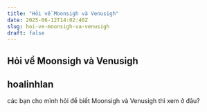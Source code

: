 ```yaml
---
title: "Hỏi về Moonsigh và Venusigh"
date: 2025-06-12T14:02:40Z
slug: hoi-ve-moonsigh-va-venusigh
draft: false
---
```


## Hỏi về Moonsigh và Venusigh

## hoalinhlan

các bạn cho mình hỏi để biết Moonsigh và Venusigh thì xem ở đâu?